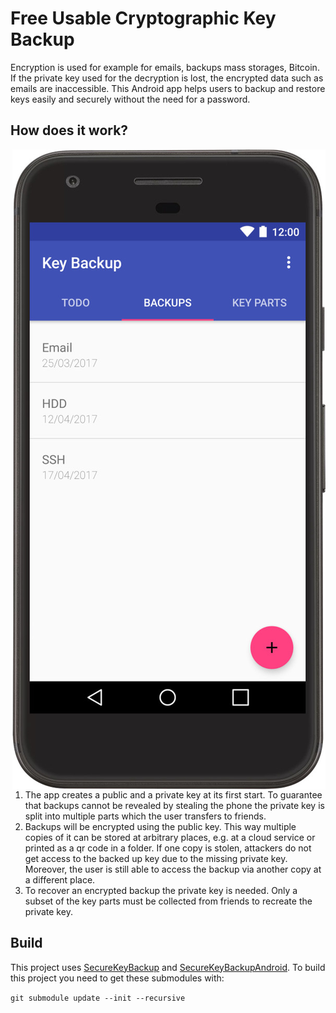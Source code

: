 # Free Usable Cryptographic Key Backup

Encryption is used for example for emails, backups mass storages, Bitcoin. If the private key used for the decryption is lost, the encrypted data such as emails are inaccessible. This Android app helps users to backup and restore keys easily and securely without the need for a password.

## How does it work?

<img align="right" src="screenshot.jpg">

1. The app creates a public and a private key at its first start. To guarantee that backups cannot be revealed by stealing the phone the private key is split into multiple parts which the user transfers to friends.
2. Backups will be encrypted using the public key. This way multiple copies of it can be stored at arbitrary places, e.g. at a cloud service or printed as a qr code in a folder. If one copy is stolen, attackers do not get access to the backed up key due to the missing private key. Moreover, the user is still able to access the backup via another copy at a different place.
3. To recover an encrypted backup the private key is needed. Only a subset of the key parts must be collected from friends to recreate the private key.

## Build

This project uses [SecureKeyBackup](https://github.com/tobiasschuelke/SecureKeyBackup) and [SecureKeyBackupAndroid](https://github.com/tobiasschuelke/SecureKeyBackupAndroid). To build this project you need to get these submodules with:

``git submodule update --init --recursive``
